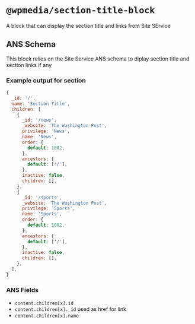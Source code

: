 # `@wpmedia/section-title-block`

A block that can display the section title and links from Site SErvice

## ANS Schema

This block relies on the Site Service ANS schema to diplay section title and section links if any

### Example output for section

```js
{
  _id: '/',
  name: 'Section Title',
  children: [
    {
      _id: '/news',
      _website: 'The Washington Post',
      privilege: 'News',
      name: 'News',
      order: {
        default: 1002,
      },
      ancestors: {
        default: ['/'],
      },
      inactive: false,
      children: [],
    },
    {
      _id: '/sports',
      _website: 'The Washington Post',
      privilege: 'Sports',
      name: 'Sports',
      order: {
        default: 1002,
      },
      ancestors: {
        default: ['/'],
      },
      inactive: false,
      children: [],
    },
  ],
}
```

### ANS Fields

- `content.children[x].id`
- `content.children[x]._id` used as href for link
- `content.children[x].name`
